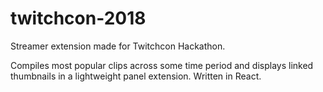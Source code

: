 # twitchcon-2018
Streamer extension made for Twitchcon Hackathon.

Compiles most popular clips across some time period and displays linked thumbnails in a lightweight panel extension. Written in React.
